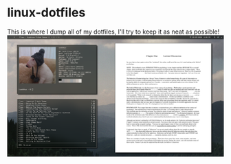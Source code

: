 # linux-dotfiles
This is where I dump all of my dotfiles, I'll try to keep it as neat as possible!
![alt text lol](https://raw.githubusercontent.com/Liverbrain/linux-dotfiles/master/2020-05-03-160631_1366x768_scrot.png)
